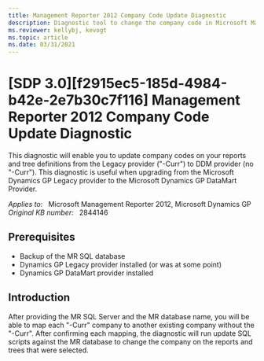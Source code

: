 ```yaml
---
title: Management Reporter 2012 Company Code Update Diagnostic
description: Diagnostic tool to change the company code in Microsoft Management Reporter 2012.
ms.reviewer: kellybj, kevogt
ms.topic: article
ms.date: 03/31/2021
---
```

# [SDP 3.0][f2915ec5-185d-4984-b42e-2e7b30c7f116] Management Reporter 2012 Company Code Update Diagnostic

This diagnostic will enable you to update company codes on your reports and tree definitions from the Legacy provider ("-Curr") to DDM provider (no "-Curr"). This diagnostic is useful when upgrading from the Microsoft Dynamics GP Legacy provider to the Microsoft Dynamics GP DataMart Provider.

_Applies to:_ &nbsp; Microsoft Management Reporter 2012, Microsoft Dynamics GP  
_Original KB number:_ &nbsp; 2844146

## Prerequisites

- Backup of the MR SQL database
- Dynamics GP Legacy provider installed (or was at some point)
- Dynamics GP DataMart provider installed

## Introduction

After providing the MR SQL Server and the MR database name, you will be able to map each "-Curr" company to another existing company without the "-Curr". After confirming each mapping, the diagnostic will run update SQL scripts against the MR database to change the company on the reports and trees that were selected.
